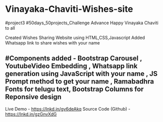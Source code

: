 # Vinayaka-Chaviti-Wishes-site

#project3 #50days_50projects_Challenge
Advance Happy Vinayaka Chaviti to all

Created Wishes Sharing Website using HTML,CSS,Javascript
Added Whatsapp link to share wishes with your name

#Components added - 
Bootstrap Carousel ,
YoutubeVideo Embedding ,
Whatsapp link generation using JavaScript with your name ,
JS Prompt method to get your name ,
Ramabadhra Fonts for telugu text,
Bootstrap Columns for Reponsive design
------
Live Demo - https://lnkd.in/gv6deAkq
Source Code (Github) - https://lnkd.in/gzGnvXdG
